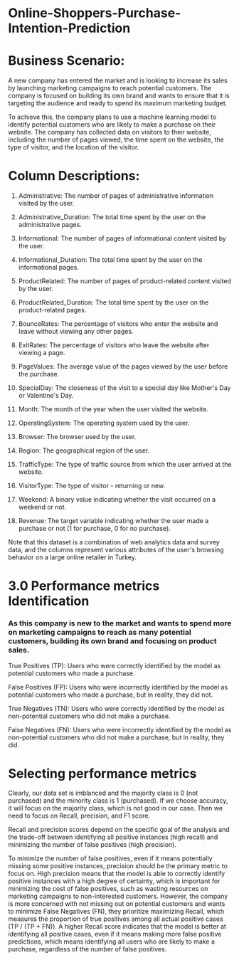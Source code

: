 # Online-Shoppers-Purchase-Intention-Prediction

# Business Scenario:

A new company has entered the market and is looking to increase its sales by launching marketing campaigns to reach potential customers. The company is focused on building its own brand and wants to ensure that it is targeting the audience and ready to spend its maximum marketing budget.

To achieve this, the company plans to use a machine learning model to identify potential customers who are likely to make a purchase on their website. The company has collected data on visitors to their website, including the number of pages viewed, the time spent on the website, the type of visitor, and the location of the visitor.

# Column Descriptions:

1. Administrative: The number of pages of administrative information visited by the user.

2. Administrative_Duration: The total time spent by the user on the administrative pages.

3. Informational: The number of pages of informational content visited by the user.

4. Informational_Duration: The total time spent by the user on the informational pages.

5. ProductRelated: The number of pages of product-related content visited by the user.

6. ProductRelated_Duration: The total time spent by the user on the product-related pages.

7. BounceRates: The percentage of visitors who enter the website and leave without viewing any other pages.

8. ExitRates: The percentage of visitors who leave the website after viewing a page.

9. PageValues: The average value of the pages viewed by the user before the purchase.

10. SpecialDay: The closeness of the visit to a special day like Mother's Day or Valentine's Day.

11. Month: The month of the year when the user visited the website.

12. OperatingSystem: The operating system used by the user.

13. Browser: The browser used by the user.

14. Region: The geographical region of the user.

15. TrafficType: The type of traffic source from which the user arrived at the website.

16. VisitorType: The type of visitor - returning or new.

17. Weekend: A binary value indicating whether the visit occurred on a weekend or not.

18. Revenue: The target variable indicating whether the user made a purchase or not (1 for purchase, 0 for no purchase).

Note that this dataset is a combination of web analytics data and survey data, and the columns represent various attributes of the user's browsing behavior on a large online retailer in Turkey.

# 3.0 Performance metrics Identification

### As this company is new to the market and wants to spend more on marketing campaigns to reach as many potential customers, building its own brand and focusing on product sales.

True Positives (TP): Users who were correctly identified by the model as potential customers who made a purchase.

False Positives (FP): Users who were incorrectly identified by the model as potential customers who made a purchase, but in reality, they did not.

True Negatives (TN): Users who were correctly identified by the model as non-potential customers who did not make a purchase.

False Negatives (FN): Users who were incorrectly identified by the model as non-potential customers who did not make a purchase, but in reality, they did.


# Selecting performance metrics

Clearly, our data set is imblanced and the majority class is 0 (not purchased) and the minority class is 1 (purchased). If we choose accuracy, it will focus on the majority class, which is not good in our case. Then we need to focus on Recall, precision, and F1 score.

Recall and precision scores depend on the specific goal of the analysis and the trade-off between identifying all positive instances (high recall) and minimizing the number of false positives (high precision).

To minimize the number of false positives, even if it means potentially missing some positive instances, precision should be the primary metric to focus on. High precision means that the model is able to correctly identify positive instances with a high degree of certainty, which is important for minimizing the cost of false positives, such as wasting resources on marketing campaigns to non-interested customers. However, the company is more concerned with not missing out on potential customers and wants to minimize False Negatives (FN), they prioritize maximizing Recall, which measures the proportion of true positives among all actual positive cases (TP / (TP + FN)). A higher Recall score indicates that the model is better at identifying all positive cases, even if it means making more false positive predictions, which means identifying all users who are likely to make a purchase, regardless of the number of false positives.

